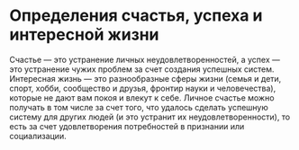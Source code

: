 # Определения счастья, успеха и интересной жизни

Счастье — это устранение личных неудовлетворенностей, а успех — это устранение чужих проблем за счет создания успешных систем. Интересная жизнь — это разнообразные сферы жизни (семья и дети, спорт, хобби, сообщество и друзья, фронтир науки и человечества), которые не дают вам покоя и влекут к себе. Личное счастье можно получать в том числе за счет того, что удалось сделать успешную систему для других людей (и это устранит их неудовлетворенности), то есть за счет удовлетворения потребностей в признании или социализации.
